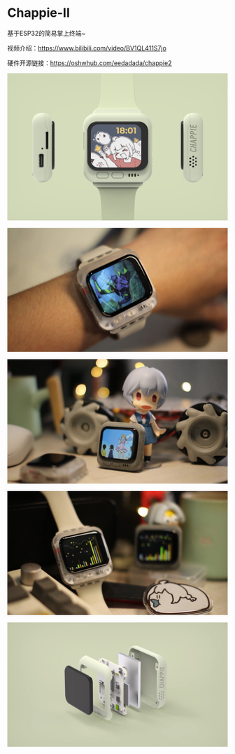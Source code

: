 # Chappie-II

基于ESP32的简易掌上终端~

视频介绍：https://www.bilibili.com/video/BV1QL411S7jo

硬件开源链接：https://oshwhub.com/eedadada/chappie2

![](https://github.com/Forairaaaaa/Chappie-II/blob/main/Pics/Chappie-II_Cover_43.png?raw=true)

![](https://github.com/Forairaaaaa/Chappie-II/blob/main/Pics/captrue1.png?raw=true)

![](https://github.com/Forairaaaaa/Chappie-II/blob/main/Pics/captrue2.png?raw=true)

![](https://github.com/Forairaaaaa/Chappie-II/blob/main/Pics/captrue3.png?raw=true)

![](https://github.com/Forairaaaaa/Chappie-II/blob/main/Pics/captrue4.png?raw=true)